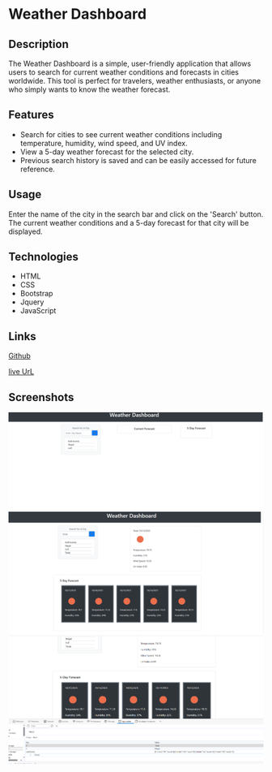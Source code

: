 # Weather Dashboard

## Description

The Weather Dashboard is a simple, user-friendly application that allows users to search for current weather conditions and forecasts in cities worldwide. This tool is perfect for travelers, weather enthusiasts, or anyone who simply wants to know the weather forecast.

## Features

- Search for cities to see current weather conditions including temperature, humidity, wind speed, and UV index.
- View a 5-day weather forecast for the selected city.
- Previous search history is saved and can be easily accessed for future reference.



## Usage

Enter the name of the city in the search bar and click on the 'Search' button. The current weather conditions and a 5-day forecast for that city will be displayed. 

## Technologies
* HTML
* CSS
* Bootstrap
* Jquery
* JavaScript


## Links 
[Github](https://github.com/sunainaojha/weather-dashboard)

[live UrL](https://sunainaojha.github.io/weather-dashboard/)





## Screenshots
![project.pic1](./assets/images/project.pic1.png)
![project.pic2](./assets/images/project.pic2.png)
![project.pic2](./assets/images/project.pic3.png)
